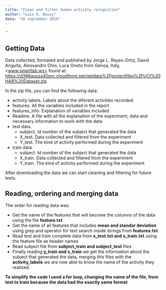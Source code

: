 ```yaml
---
title: "Clean and filter human activity recognition"
author: "Luis E. Bouvy"
date: "28 september 2016"
---
```

``

## Getting Data

Data collected, formated and published by Jorge L. Reyes-Ortiz,
David Anguita, Alessandro Ghio, Luca Oneto from Genoa, Italy,
<www.smartlab.ws> found at:
<https://d396qusza40orc.cloudfront.net/getdata%2Fprojectfiles%2FUCI%20HAR%20Dataset.zip>

In the zip file, you can find the following data:
- activity labels.  Labels about the diferent activities recorded.
- features. All the variables included in the report
- features_info.  Explanation of variables included
- Readme. A file with all the explanation of the experiment, data and necessary 
information to work with the data
- test data. 
     - subject.  Id number of the subject that generated the data
     - X_test. Data collected and filtered from the experiment
     - Y_test. The kind of activity performed during the experiment
- train data. 
     - subject.  Id number of the subject that generated the data
     - X_train. Data collected and filtered from the experiment
     - Y_train. The kind of activity performed during the experiment
     
After downloading the data we can start cleaning and filtering for future tests.

## Reading, ordering and merging data

The order for reading data was:
- Get the name of the features that will become the columns of the data using the 
file **feature.txt**
- Get the name of all features that includes **mean and standar deviation** using
grep and operator for text search inside strings from **features.txt**
- Read test and train complete data from **x_test.txt and x_train.txt** using the 
feature file as header names
- Read subject file from **subject_train and subject_test** files
- Finally reading **y_train and x_train** we get the information about the subject
that generated the data, merging this files with the **activity_labels** we are now
able to know the name of the activity they realized.

**To simplify the code I used a for loop, changing the name of the file, from 
test to train because the data had the exactly same format**
